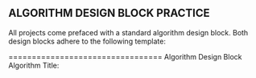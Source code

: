 ## ALGORITHM DESIGN BLOCK PRACTICE

All projects come prefaced with a standard algorithm design block. Both design blocks adhere to the following template:

=================================
Algorithm Design Block
Algorithm Title: <title here>
Logical Steps:
    Step 1: ...
    Step 2: ...
    Step n: ...

Pseudocode Syntax:
    <pseudocode here>
=================================

